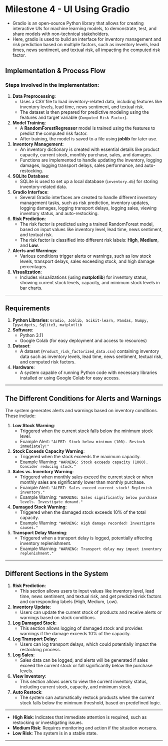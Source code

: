 # **Milestone 4 \- UI Using Gradio**

* Gradio is an open-source Python library that allows for creating interactive UIs for machine learning models, to demonstrate, test, and share models with non-technical stakeholders.   
* Here, gradio is used to build an interface for inventory management and risk prediction based on multiple factors, such as inventory levels, lead times, news sentiment, and textual risk, all impacting the computed risk factor. 

## **Implementation & Process Flow**

### **Steps involved in the implementation:**

1. **Data Preprocessing**:  
   * Uses a CSV file to load inventory-related data, including features like inventory levels, lead time, news sentiment, and textual risk.  
   * The dataset is then prepared for predictive modeling using the features and target variable (`Computed Risk Factor`).  
2. **Model Training**:  
   * A **RandomForestRegressor** model is trained using the features to predict the computed risk factor.  
   * After training, the model is saved to a file using **joblib** for later use.  
3. **Inventory Management**:  
   * An inventory dictionary is created with essential details like product capacity, current stock, monthly purchase, sales, and damages.  
   * Functions are implemented to handle updating the inventory, logging damages, logging transport delays, sales performance, and auto-restocking.  
4. **SQLite Database**:  
   * SQLite is used to set up a local database (`inventory.db`) for storing inventory-related data.  
5. **Gradio Interface**:  
   * Several Gradio interfaces are created to handle different inventory management tasks, such as risk prediction, inventory updates, logging damages, logging transport delays, logging sales, viewing inventory status, and auto-restocking.  
6. **Risk Prediction**:  
   * The risk factor is predicted using a trained RandomForest model, based on input values like inventory level, lead time, news sentiment, and textual risk.  
   * The risk factor is classified into different risk labels: **High**, **Medium**, and **Low**.  
7. **Alerts and Warnings**:  
   * Various conditions trigger alerts or warnings, such as low stock levels, transport delays, sales exceeding stock, and high damage percentages.  
8. **Visualization**:  
   * Includes visualizations (using **matplotlib**) for inventory status, showing current stock levels, capacity, and minimum stock levels in bar charts.

---

## **Requirements**

1. **Python Libraries**: `Gradio, Joblib, Scikit-learn, Pandas, Numpy, Ipywidgets, Sqlite3, matplotlib`  
2. **Software**:  
   * Python 3.11  
   * Google Colab (for easy deployment and access to resources)  
3. **Dataset**:  
   * A dataset (`Product_risk_factorized_data.csv`) containing inventory data such as inventory levels, lead time, news sentiment, textual risk, and computed risk factors.  
4. **Hardware**:  
   * A system capable of running Python code with necessary libraries installed or using Google Colab for easy access.

---

## **The Different Conditions for Alerts and Warnings**

The system generates alerts and warnings based on inventory conditions. These include:

1. **Low Stock Warning**:  
   * Triggered when the current stock falls below the minimum stock level.  
   * Example Alert: `"ALERT: Stock below minimum (100). Restock immediately!"`  
2. **Stock Exceeds Capacity Warning**:  
   * Triggered when the stock exceeds the maximum capacity.  
   * Example Warning: `"WARNING: Stock exceeds capacity (1000). Consider reducing stock."`  
3. **Sales vs. Inventory Warning**:  
   * Triggered when monthly sales exceed the current stock or when monthly sales are significantly lower than monthly purchase.  
   * Example Alert: `"ALERT: Sales exceed current stock! Replenish inventory."`  
   * Example Warning: `"WARNING: Sales significantly below purchase levels. Investigate demand."`  
4. **Damaged Stock Warning**:  
   * Triggered when the damaged stock exceeds 10% of the total capacity.  
   * Example Warning: `"WARNING: High damage recorded! Investigate causes."`  
5. **Transport Delay Warning**:  
   * Triggered when a transport delay is logged, potentially affecting inventory replenishment.  
   * Example Warning: `"WARNING: Transport delay may impact inventory replenishment."`

---

## **Different Sections in the System**

1. **Risk Prediction**:  
   * This section allows users to input values like inventory level, lead time, news sentiment, and textual risk, and get predicted risk factors and corresponding labels (High, Medium, Low).  
2. **Inventory Update**:  
   * Users can update the current stock of products and receive alerts or warnings based on stock conditions.  
3. **Log Damaged Stock**:  
   * This section allows logging of damaged stock and provides warnings if the damage exceeds 10% of the capacity.  
4. **Log Transport Delay**:  
   * Users can log transport delays, which could potentially impact the restocking process.  
5. **Log Sales**:  
   * Sales data can be logged, and alerts will be generated if sales exceed the current stock or fall significantly below the purchase levels.  
6. **View Inventory**:  
   * This section allows users to view the current inventory status, including current stock, capacity, and minimum stock.  
7. **Auto Restock**:  
   * The system can automatically restock products when the current stock falls below the minimum threshold, based on predefined logic.

---

* **High Risk**: Indicates that immediate attention is required, such as restocking or investigating issues.  
* **Medium Risk**: Requires monitoring and action if the situation worsens.  
* **Low Risk**: The system is in a stable state.

---

